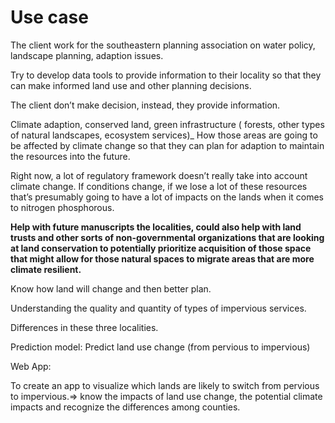 # Use case

The client work for the southeastern planning association on water policy, landscape planning, adaption issues.

Try to develop data tools to provide information to their locality so that they can make informed land use and other planning decisions.

The client don’t make decision, instead, they provide information.

Climate adaption, conserved land, green infrastructure ( forests, other types of natural landscapes, ecosystem services)_ How those areas are going to be affected by climate change so that they can plan for adaption to maintain the resources into the future.

Right now, a lot of regulatory framework doesn’t really take into account climate change. If conditions change, if we lose a lot of these resources that’s presumably going to have a lot of impacts on the lands when it comes to nitrogen phosphorous.

**Help with future manuscripts the localities, could also help with land trusts and other sorts of non-governmental organizations that are looking at land conservation to potentially prioritize acquisition of those space that might allow for those natural spaces to migrate areas that are more climate resilient.**

Know how land will change and then better plan.

Understanding the quality and quantity of types of impervious services. 

Differences in these three localities.

Prediction model: Predict land use change (from pervious to impervious)

Web App: 

To create an app to visualize which lands are likely to switch from pervious to impervious.⇒ know the impacts of land use change, the potential climate impacts and recognize the differences among counties.
